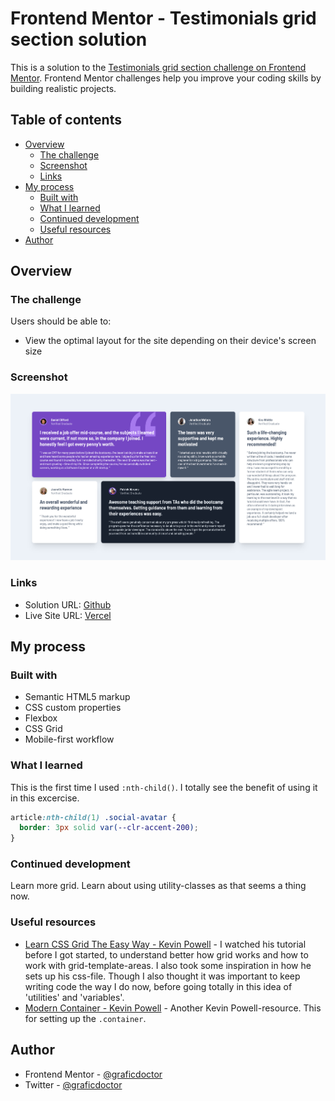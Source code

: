# Frontend Mentor - Testimonials grid section solution

This is a solution to the [Testimonials grid section challenge on Frontend Mentor](https://www.frontendmentor.io/challenges/testimonials-grid-section-Nnw6J7Un7). Frontend Mentor challenges help you improve your coding skills by building realistic projects.

## Table of contents

- [Overview](#overview)
  - [The challenge](#the-challenge)
  - [Screenshot](#screenshot)
  - [Links](#links)
- [My process](#my-process)
  - [Built with](#built-with)
  - [What I learned](#what-i-learned)
  - [Continued development](#continued-development)
  - [Useful resources](#useful-resources)
- [Author](#author)

## Overview

### The challenge

Users should be able to:

- View the optimal layout for the site depending on their device's screen size

### Screenshot

![](screenshot.jpg)

### Links

- Solution URL: [Github](https://github.com/graficdoctor/fe-19-testimonials-grid-section-main)
- Live Site URL: [Vercel](https://fe-19-testimonials-grid-section-main.vercel.app/)

## My process

### Built with

- Semantic HTML5 markup
- CSS custom properties
- Flexbox
- CSS Grid
- Mobile-first workflow

### What I learned

This is the first time I used `:nth-child()`. I totally see the benefit of using it in this excercise.

```css
article:nth-child(1) .social-avatar {
  border: 3px solid var(--clr-accent-200);
}
```

### Continued development

Learn more grid. Learn about using utility-classes as that seems a thing now.

### Useful resources

- [Learn CSS Grid The Easy Way - Kevin Powell](https://www.youtube.com/watch?v=rg7Fvvl3taU) - I watched his tutorial before I got started, to understand better how grid works and how to work with grid-template-areas. I also took some inspiration in how he sets up his css-file. Though I also thought it was important to keep writing code the way I do now, before going totally in this idea of 'utilities' and 'variables'.
- [Modern Container - Kevin Powell](https://twitter.com/KevinJPowell/status/1501555193799925761) - Another Kevin Powell-resource. This for setting up the `.container`.

## Author

- Frontend Mentor - [@graficdoctor](https://www.frontendmentor.io/profile/graficdoctor)
- Twitter - [@graficdoctor](https://www.twitter.com/graficdoctor)
